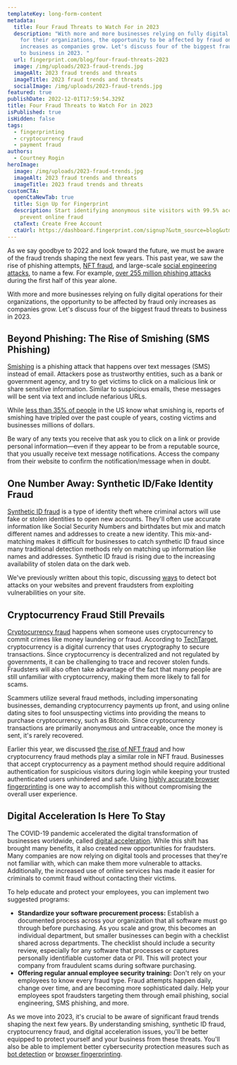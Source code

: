 ```yaml
---
templateKey: long-form-content
metadata:
  title: Four Fraud Threats to Watch For in 2023
  description: "With more and more businesses relying on fully digital operations
    for their organizations, the opportunity to be affected by fraud only
    increases as companies grow. Let's discuss four of the biggest fraud threats
    to business in 2023. "
  url: fingerprint.com/blog/four-fraud-threats-2023
  image: /img/uploads/2023-fraud-trends.jpg
  imageAlt: 2023 fraud trends and threats
  imageTitle: 2023 fraud trends and threats
  socialImage: /img/uploads/2023-fraud-trends.jpg
featured: true
publishDate: 2022-12-01T17:59:54.329Z
title: Four Fraud Threats to Watch For in 2023
isPublished: true
isHidden: false
tags:
  - fingerprinting
  - cryptocurrency fraud
  - payment fraud
authors:
  - Courtney Rogin
heroImage:
  image: /img/uploads/2023-fraud-trends.jpg
  imageAlt: 2023 fraud trends and threats
  imageTitle: 2023 fraud trends and threats
customCTA:
  openCtaNewTab: true
  title: Sign Up for Fingerprint
  description: Start identifying anonymous site visitors with 99.5% accuracy to
    prevent online fraud
  ctaText: Create Free Account
  ctaUrl: https://dashboard.fingerprint.com/signup?&utm_source=blog&utm_medium=website&utm_campaign=blog
---
```

As we say goodbye to 2022 and look toward the future, we must be aware of the fraud trends shaping the next few years. This past year, we saw the rise of phishing attempts, [NFT fraud](https://fingerprint.com/blog/nft-non-fungible-token-scams/), and large-scale [social engineering attacks](https://fingerprint.com/blog/why-social-engineering-attacks-are-successful-with-technical-staff/), to name a few. For example, [over 255 million phishing attacks](https://www.securitymagazine.com/articles/98536-over-255m-phishing-attacks-in-2022-so-far#:~:text=SlashNext%20analyzed%20billions%20of%20link,phishing%20attacks%20compared%20to%202021.) during the first half of this year alone. 

With more and more businesses relying on fully digital operations for their organizations, the opportunity to be affected by fraud only increases as companies grow. Let's discuss four of the biggest fraud threats to business in 2023. 

## Beyond Phishing: The Rise of Smishing (SMS Phishing)

[Smishing](https://usa.kaspersky.com/resource-center/threats/what-is-smishing-and-how-to-defend-against-it) is a phishing attack that happens over text messages (SMS) instead of email. Attackers pose as trustworthy entities, such as a bank or government agency, and try to get victims to click on a malicious link or share sensitive information. Similar to suspicious emails, these messages will be sent via text and include nefarious URLs. 

While [less than 35% of people](https://www.safetydetectives.com/blog/what-is-smishing-sms-phishing-facts/) in the US know what smishing is, reports of smishing have tripled over the past couple of years, costing victims and businesses millions of dollars. 

Be wary of any texts you receive that ask you to click on a link or provide personal information—even if they appear to be from a reputable source, that you usually receive text message notifications. Access the company from their website to confirm the notification/message when in doubt. 

## One Number Away: Synthetic ID/Fake Identity Fraud 

[Synthetic ID fraud](https://fingerprint.com/blog/synthetic-identity-fraud/) is a type of identity theft where criminal actors will use fake or stolen identities to open new accounts. They'll often use accurate information like Social Security Numbers and birthdates but mix and match different names and addresses to create a new identity. This mix-and-matching makes it difficult for businesses to catch synthetic ID fraud since many traditional detection methods rely on matching up information like names and addresses. Synthetic ID fraud is rising due to the increasing availability of stolen data on the dark web. 

We've previously written about this topic, discussing [ways](https://fingerprint.com/blog/synthetic-identity-fraud/) to detect bot attacks on your websites and prevent fraudsters from exploiting vulnerabilities on your site.

## Cryptocurrency Fraud Still Prevails

[Cryptocurrency fraud](https://consumer.ftc.gov/articles/what-know-about-cryptocurrency-and-scams) happens when someone uses cryptocurrency to commit crimes like money laundering or fraud. According to [TechTarget](https://www.techtarget.com/whatis/definition/cryptocurrency), cryptocurrency is a digital currency that uses cryptography to secure transactions. Since cryptocurrency is decentralized and not regulated by governments, it can be challenging to trace and recover stolen funds. Fraudsters will also often take advantage of the fact that many people are still unfamiliar with cryptocurrency, making them more likely to fall for scams. 

Scammers utilize several fraud methods, including impersonating businesses, demanding cryptocurrency payments up front, and using online dating sites to fool unsuspecting victims into providing the means to purchase cryptocurrency, such as Bitcoin. Since cryptocurrency transactions are primarily anonymous and untraceable, once the money is sent, it's rarely recovered. 

Earlier this year, we discussed [the rise of NFT fraud](https://fingerprint.com/blog/nft-non-fungible-token-scams/) and how cryptocurrency fraud methods play a similar role in NFT fraud. Businesses that accept cryptocurrency as a payment method should require additional authentication for suspicious visitors during login while keeping your trusted authenticated users unhindered and safe. Using [highly accurate browser fingerprinting](https://fingerprint.com/cryptocurrency/) is one way to accomplish this without compromising the overall user experience. 

## Digital Acceleration Is Here To Stay

The COVID-19 pandemic accelerated the digital transformation of businesses worldwide, called [digital acceleration](https://www.workday.com/en-us/pages/digital-acceleration.html). While this shift has brought many benefits, it also created new opportunities for fraudsters. Many companies are now relying on digital tools and processes that they're not familiar with, which can make them more vulnerable to attacks. Additionally, the increased use of online services has made it easier for criminals to commit fraud without contacting their victims. 

To help educate and protect your employees, you can implement two suggested programs:

* **Standardize your software procurement process:** Establish a documented process across your organization that all software must go through before purchasing. As you scale and grow, this becomes an individual department, but smaller businesses can begin with a checklist shared across departments. The checklist should include a security review, especially for any software that processes or captures personally identifiable customer data or PII. This will protect your company from fraudulent scams during software purchasing. 
* **Offering regular annual employee security training:** Don't rely on your employees to know every fraud type. Fraud attempts happen daily, change over time, and are becoming more sophisticated daily. Help your employees spot fraudsters targeting them through email phishing, social engineering, SMS phishing, and more.

As we move into 2023, it's crucial to be aware of significant fraud trends shaping the next few years. By understanding smishing, synthetic ID fraud, cryptocurrency fraud, and digital acceleration issues, you'll be better equipped to protect yourself and your business from these threats. You'll also be able to implement better cybersecurity protection measures such as [bot detection](https://fingerprint.com/products/bot-detection/?utm_source=blog&utm_medium=website&utm_campaign=blog) or [browser fingerprinting](https://fingerprint.com/products/fingerprint-pro/?utm_source=blog&utm_medium=website&utm_campaign=blog).